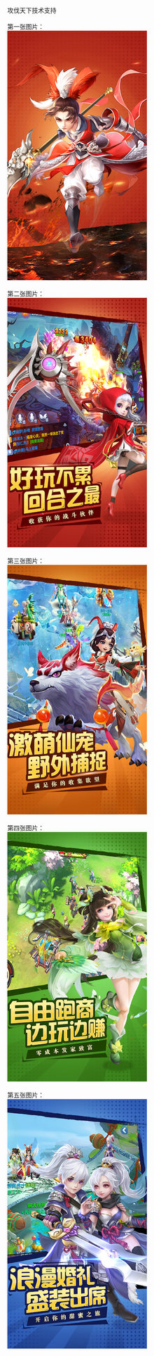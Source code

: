 攻伐天下技术支持</br></br>
第一张图片：</br>
![](https://github.com/poshua/poshu/blob/xyxy/1.jpg?raw=true)</br></br>
第二张图片：</br>
![](https://github.com/poshua/poshu/blob/xyxy/2.jpg?raw=true)</br></br>
第三张图片：</br>
![](https://github.com/poshua/poshu/blob/xyxy/3.jpg?raw=true)</br></br>
第四张图片：</br>
![](https://github.com/poshua/poshu/blob/xyxy/4.jpg?raw=true)</br></br>
第五张图片：</br>
![](https://github.com/poshua/poshu/blob/xyxy/5.jpg?raw=true)</br></br>
